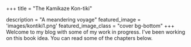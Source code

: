 +++
title = "The Kamikaze Kon-tiki"

description = "A meandering voyage"
featured_image = 'images/kontiki1.png'
featured_image_class = "cover bg-bottom"
+++
Welcome to my blog with some of my work in progress. I've been working on this book idea. You can read some of the chapters below.